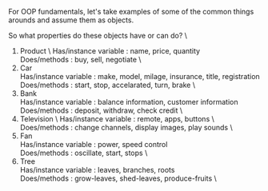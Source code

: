 For OOP fundamentals, let's take examples of some of the common things arounds and assume them as objects.

So what properties do these objects have or can do? \


1) Product \ 
	Has/instance variable : name, price, quantity \
	Does/methods : buy, sell, negotiate \
2) Car \
	Has/instance variable  : make, model, milage, insurance, title, registration \
	Does/methods  : start, stop, accelarated, turn, brake \
3) Bank \
	Has/instance variable  : balance information, customer information \
	Does/methods  : deposit, withdraw, check credit \
4) Television \ 
	Has/instance variable  : remote, apps, buttons \ 
	Does/methods  : change channels, display images, play sounds \ 
5) Fan \
	Has/instance variable  : power, speed control \
	Does/methods  : oscillate, start, stops \
6) Tree \
	Has/instance variable  : leaves, branches, roots \
	Does/methods  : grow-leaves, shed-leaves, produce-fruits \